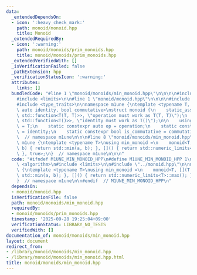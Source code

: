 ```yaml
---
data:
  _extendedDependsOn:
  - icon: ':heavy_check_mark:'
    path: monoid/monoid.hpp
    title: Monoid
  _extendedRequiredBy:
  - icon: ':warning:'
    path: monoid/monoids/prim_monoids.hpp
    title: monoid/monoids/prim_monoids.hpp
  _extendedVerifiedWith: []
  _isVerificationFailed: false
  _pathExtension: hpp
  _verificationStatusIcon: ':warning:'
  attributes:
    links: []
  bundledCode: "#line 1 \"monoid/monoids/min_monoid.hpp\"\n\n\n\n#include <algorithm>\n\
    #include <limits>\n\n#line 1 \"monoid/monoid.hpp\"\n\n\n\n#include <functional>\n\
    #include <type_traits>\n\nnamespace m1une {\ntemplate <typename T, auto operation,\
    \ auto identity, bool commutative>\nstruct monoid {\n    static_assert(std::is_convertible_v<decltype(operation),\
    \ std::function<T(T, T)>>, \"operation must work as T(T, T)\");\n    static_assert(std::is_convertible_v<decltype(identity),\
    \ std::function<T()>>, \"identity must work as T()\");\n\n    using value_type\
    \ = T;\n    static constexpr auto op = operation;\n    static constexpr auto id\
    \ = identity;\n    static constexpr bool is_commutative = commutative;\n};\n}\
    \  // namespace m1une\n\n\n#line 8 \"monoid/monoids/min_monoid.hpp\"\n\nnamespace\
    \ m1une {\ntemplate <typename T>\nusing min_monoid =\n    monoid<T, [](T a, T\
    \ b) { return std::min(a, b); }, []() { return std::numeric_limits<T>::max();\
    \ }, true>;\n}  // namespace m1une\n\n\n"
  code: "#ifndef M1UNE_MIN_MONOID_HPP\n#define M1UNE_MIN_MONOID_HPP 1\n\n#include\
    \ <algorithm>\n#include <limits>\n\n#include \"../monoid.hpp\"\n\nnamespace m1une\
    \ {\ntemplate <typename T>\nusing min_monoid =\n    monoid<T, [](T a, T b) { return\
    \ std::min(a, b); }, []() { return std::numeric_limits<T>::max(); }, true>;\n\
    }  // namespace m1une\n\n#endif  // M1UNE_MIN_MONOID_HPP\n"
  dependsOn:
  - monoid/monoid.hpp
  isVerificationFile: false
  path: monoid/monoids/min_monoid.hpp
  requiredBy:
  - monoid/monoids/prim_monoids.hpp
  timestamp: '2025-09-28 19:25:04+09:00'
  verificationStatus: LIBRARY_NO_TESTS
  verifiedWith: []
documentation_of: monoid/monoids/min_monoid.hpp
layout: document
redirect_from:
- /library/monoid/monoids/min_monoid.hpp
- /library/monoid/monoids/min_monoid.hpp.html
title: monoid/monoids/min_monoid.hpp
---
```

